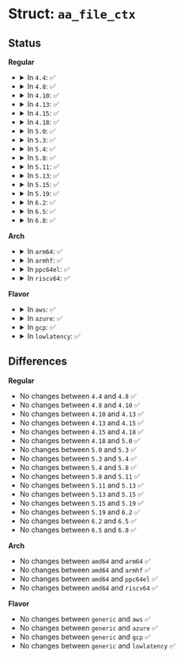 # Struct: <code>aa_file_ctx</code>

## Status
<b>Regular</b>
<ul>
<li>
<details>
<summary>In <code>4.4</code>: ✅</summary>

```c
struct aa_file_ctx {
    spinlock_t lock;
    struct aa_label *label;
    u32 allow;
};
```
</details>
</li>
<li>
<details>
<summary>In <code>4.8</code>: ✅</summary>

```c
struct aa_file_ctx {
    spinlock_t lock;
    struct aa_label *label;
    u32 allow;
};
```
</details>
</li>
<li>
<details>
<summary>In <code>4.10</code>: ✅</summary>

```c
struct aa_file_ctx {
    spinlock_t lock;
    struct aa_label *label;
    u32 allow;
};
```
</details>
</li>
<li>
<details>
<summary>In <code>4.13</code>: ✅</summary>

```c
struct aa_file_ctx {
    spinlock_t lock;
    struct aa_label *label;
    u32 allow;
};
```
</details>
</li>
<li>
<details>
<summary>In <code>4.15</code>: ✅</summary>

```c
struct aa_file_ctx {
    spinlock_t lock;
    struct aa_label *label;
    u32 allow;
};
```
</details>
</li>
<li>
<details>
<summary>In <code>4.18</code>: ✅</summary>

```c
struct aa_file_ctx {
    spinlock_t lock;
    struct aa_label *label;
    u32 allow;
};
```
</details>
</li>
<li>
<details>
<summary>In <code>5.0</code>: ✅</summary>

```c
struct aa_file_ctx {
    spinlock_t lock;
    struct aa_label *label;
    u32 allow;
};
```
</details>
</li>
<li>
<details>
<summary>In <code>5.3</code>: ✅</summary>

```c
struct aa_file_ctx {
    spinlock_t lock;
    struct aa_label *label;
    u32 allow;
};
```
</details>
</li>
<li>
<details>
<summary>In <code>5.4</code>: ✅</summary>

```c
struct aa_file_ctx {
    spinlock_t lock;
    struct aa_label *label;
    u32 allow;
};
```
</details>
</li>
<li>
<details>
<summary>In <code>5.8</code>: ✅</summary>

```c
struct aa_file_ctx {
    spinlock_t lock;
    struct aa_label *label;
    u32 allow;
};
```
</details>
</li>
<li>
<details>
<summary>In <code>5.11</code>: ✅</summary>

```c
struct aa_file_ctx {
    spinlock_t lock;
    struct aa_label *label;
    u32 allow;
};
```
</details>
</li>
<li>
<details>
<summary>In <code>5.13</code>: ✅</summary>

```c
struct aa_file_ctx {
    spinlock_t lock;
    struct aa_label *label;
    u32 allow;
};
```
</details>
</li>
<li>
<details>
<summary>In <code>5.15</code>: ✅</summary>

```c
struct aa_file_ctx {
    spinlock_t lock;
    struct aa_label *label;
    u32 allow;
};
```
</details>
</li>
<li>
<details>
<summary>In <code>5.19</code>: ✅</summary>

```c
struct aa_file_ctx {
    spinlock_t lock;
    struct aa_label *label;
    u32 allow;
};
```
</details>
</li>
<li>
<details>
<summary>In <code>6.2</code>: ✅</summary>

```c
struct aa_file_ctx {
    spinlock_t lock;
    struct aa_label *label;
    u32 allow;
};
```
</details>
</li>
<li>
<details>
<summary>In <code>6.5</code>: ✅</summary>

```c
struct aa_file_ctx {
    spinlock_t lock;
    struct aa_label *label;
    u32 allow;
};
```
</details>
</li>
<li>
<details>
<summary>In <code>6.8</code>: ✅</summary>

```c
struct aa_file_ctx {
    spinlock_t lock;
    struct aa_label *label;
    u32 allow;
};
```
</details>
</li>
</ul>
<b>Arch</b>
<ul>
<li>
<details>
<summary>In <code>arm64</code>: ✅</summary>

```c
struct aa_file_ctx {
    spinlock_t lock;
    struct aa_label *label;
    u32 allow;
};
```
</details>
</li>
<li>
<details>
<summary>In <code>armhf</code>: ✅</summary>

```c
struct aa_file_ctx {
    spinlock_t lock;
    struct aa_label *label;
    u32 allow;
};
```
</details>
</li>
<li>
<details>
<summary>In <code>ppc64el</code>: ✅</summary>

```c
struct aa_file_ctx {
    spinlock_t lock;
    struct aa_label *label;
    u32 allow;
};
```
</details>
</li>
<li>
<details>
<summary>In <code>riscv64</code>: ✅</summary>

```c
struct aa_file_ctx {
    spinlock_t lock;
    struct aa_label *label;
    u32 allow;
};
```
</details>
</li>
</ul>
<b>Flavor</b>
<ul>
<li>
<details>
<summary>In <code>aws</code>: ✅</summary>

```c
struct aa_file_ctx {
    spinlock_t lock;
    struct aa_label *label;
    u32 allow;
};
```
</details>
</li>
<li>
<details>
<summary>In <code>azure</code>: ✅</summary>

```c
struct aa_file_ctx {
    spinlock_t lock;
    struct aa_label *label;
    u32 allow;
};
```
</details>
</li>
<li>
<details>
<summary>In <code>gcp</code>: ✅</summary>

```c
struct aa_file_ctx {
    spinlock_t lock;
    struct aa_label *label;
    u32 allow;
};
```
</details>
</li>
<li>
<details>
<summary>In <code>lowlatency</code>: ✅</summary>

```c
struct aa_file_ctx {
    spinlock_t lock;
    struct aa_label *label;
    u32 allow;
};
```
</details>
</li>
</ul>

## Differences
<b>Regular</b>
<ul>
<li>
No changes between <code>4.4</code> and <code>4.8</code> ✅
</li>
<li>
No changes between <code>4.8</code> and <code>4.10</code> ✅
</li>
<li>
No changes between <code>4.10</code> and <code>4.13</code> ✅
</li>
<li>
No changes between <code>4.13</code> and <code>4.15</code> ✅
</li>
<li>
No changes between <code>4.15</code> and <code>4.18</code> ✅
</li>
<li>
No changes between <code>4.18</code> and <code>5.0</code> ✅
</li>
<li>
No changes between <code>5.0</code> and <code>5.3</code> ✅
</li>
<li>
No changes between <code>5.3</code> and <code>5.4</code> ✅
</li>
<li>
No changes between <code>5.4</code> and <code>5.8</code> ✅
</li>
<li>
No changes between <code>5.8</code> and <code>5.11</code> ✅
</li>
<li>
No changes between <code>5.11</code> and <code>5.13</code> ✅
</li>
<li>
No changes between <code>5.13</code> and <code>5.15</code> ✅
</li>
<li>
No changes between <code>5.15</code> and <code>5.19</code> ✅
</li>
<li>
No changes between <code>5.19</code> and <code>6.2</code> ✅
</li>
<li>
No changes between <code>6.2</code> and <code>6.5</code> ✅
</li>
<li>
No changes between <code>6.5</code> and <code>6.8</code> ✅
</li>
</ul>
<b>Arch</b>
<ul>
<li>
No changes between <code>amd64</code> and <code>arm64</code> ✅
</li>
<li>
No changes between <code>amd64</code> and <code>armhf</code> ✅
</li>
<li>
No changes between <code>amd64</code> and <code>ppc64el</code> ✅
</li>
<li>
No changes between <code>amd64</code> and <code>riscv64</code> ✅
</li>
</ul>
<b>Flavor</b>
<ul>
<li>
No changes between <code>generic</code> and <code>aws</code> ✅
</li>
<li>
No changes between <code>generic</code> and <code>azure</code> ✅
</li>
<li>
No changes between <code>generic</code> and <code>gcp</code> ✅
</li>
<li>
No changes between <code>generic</code> and <code>lowlatency</code> ✅
</li>
</ul>
